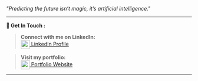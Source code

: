 *"Predicting the future isn’t magic, it’s artificial intelligence."*
 
-------------------------------------------------------------------------------------------------------

**🔗 Get In Touch :**

> **Connect with me on LinkedIn:**  
[<img src="https://cdn-icons-png.flaticon.com/512/174/174857.png" width="24" height="24" style="vertical-align:middle;"/> LinkedIn Profile](https://www.linkedin.com/in/nandeesh71)

> **Visit my portfolio:**  
[<img src="https://cdn-icons-png.flaticon.com/512/1055/1055687.png" width="24" height="24" style="vertical-align:middle;"/> Portfolio Website](https://nandeesh-71.web.app)

-------------------------------------------------------------------------------------------------------
